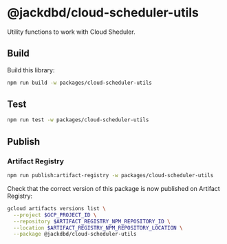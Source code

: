# @jackdbd/cloud-scheduler-utils

Utility functions to work with Cloud Sheduler.

## Build

Build this library:

```sh
npm run build -w packages/cloud-scheduler-utils
```

## Test

```sh
npm run test -w packages/cloud-scheduler-utils
```

## Publish

### Artifact Registry

```sh
npm run publish:artifact-registry -w packages/cloud-scheduler-utils
```

Check that the correct version of this package is now published on Artifact Registry:

```sh
gcloud artifacts versions list \
  --project $GCP_PROJECT_ID \
  --repository $ARTIFACT_REGISTRY_NPM_REPOSITORY_ID \
  --location $ARTIFACT_REGISTRY_NPM_REPOSITORY_LOCATION \
  --package @jackdbd/cloud-scheduler-utils
```
